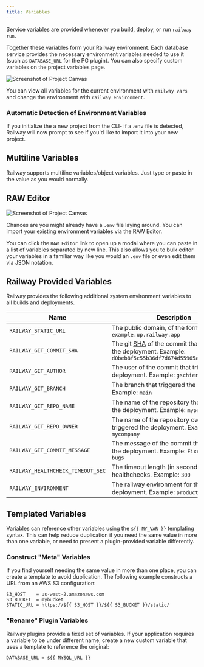 ```yaml
---
title: Variables
---
```


Service variables are provided whenever you build, deploy, or run `railway run`.

Together these variables form your Railway environment. Each
database service provides the necessary environment variables needed to use it (such as
`DATABASE_URL` for the PG plugin). You can also specify custom variables on the
project variables page.

<Image src="https://res.cloudinary.com/railway/image/upload/v1644622035/docs/VariablesView_avvpds.png"
alt="Screenshot of Project Canvas"
layout="responsive"
width={1377} height={823} quality={100} />

You can view all variables for the current environment with `railway vars` and change the environment with `railway environment`.

### Automatic Detection of Environment Variables

If you initialize the a new project from the CLI- if a .env file is detected, Railway will now prompt to see if you'd like to import it into your new project.

## Multiline Variables

Railway supports multiline variables/object variables. Just type or paste in the value as you would normally.

## RAW Editor

<Image src="https://res.cloudinary.com/railway/image/upload/v1644622035/docs/VariablesView_avvpds.png"
alt="Screenshot of Project Canvas"
layout="responsive"
width={1377} height={823} quality={100} />

Chances are you might already have a `.env` file laying around. You can import your existing environment variables via the RAW Editor.

You can click the `RAW Editor` link to open up a modal where you can paste in a list of variables separated by new line. This also allows you to bulk editor your variables in a familiar way like you would an `.env` file or even edit them via JSON notation.

## Railway Provided Variables

Railway provides the following additional system environment variables to all
builds and deployments.

| Name                              | Description                                                                                                                                                                                          |
| --------------------------------- | ---------------------------------------------------------------------------------------------------------------------------------------------------------------------------------------------------- |
| `RAILWAY_STATIC_URL`              | The public domain, of the form `example.up.railway.app`                                                                                                                                              |
| `RAILWAY_GIT_COMMIT_SHA`          | The git [SHA](https://docs.github.com/en/github/getting-started-with-github/github-glossary#commit) of the commit that triggered the deployment. Example: `d0beb8f5c55b36df7d674d55965a23b8d54ad69b` |
| `RAILWAY_GIT_AUTHOR`              | The user of the commit that triggered the deployment. Example: `gschier`                                                                                                                             |
| `RAILWAY_GIT_BRANCH`              | The branch that triggered the deployment. Example: `main`                                                                                                                                            |
| `RAILWAY_GIT_REPO_NAME`           | The name of the repository that triggered the deployment. Example: `myproject`                                                                                                                       |
| `RAILWAY_GIT_REPO_OWNER`          | The name of the repository owner that triggered the deployment. Example: `mycompany`                                                                                                                 |
| `RAILWAY_GIT_COMMIT_MESSAGE`      | The message of the commit that triggered the deployment. Example: `Fixed a few bugs`                                                                                                                 |
| `RAILWAY_HEALTHCHECK_TIMEOUT_SEC` | The timeout length (in seconds) of healthchecks. Example: `300`                                                                                                                                      |
| `RAILWAY_ENVIRONMENT`             | The railway environment for the deployment. Example: `production`                                                                                                                                    |

## Templated Variables

Variables can reference other variables using the `${{ MY_VAR }}` templating
syntax. This can help reduce duplication if you need the same value in more than
one variable, or need to present a plugin-provided variable differently.

### Construct "Meta" Variables

If you find yourself needing the same value in more than one place, you can
create a template to avoid duplication. The following example constructs a URL
from an AWS S3 configuration:

```
S3_HOST    = us-west-2.amazonaws.com
S3_BUCKET  = mybucket
STATIC_URL = https://${{ S3_HOST }}/${{ S3_BUCKET }}/static/
```

### "Rename" Plugin Variables

Railway plugins provide a fixed set of variables. If your application requires a
variable to be under different name, create a new custom variable that uses a
template to reference the original:

```
DATABASE_URL = ${{ MYSQL_URL }}
```

